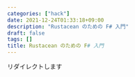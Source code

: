 ```yaml
---
categories: ["hack"]
date: 2021-12-24T01:33:18+09:00
description: "Rustacean のための F# 入門"
draft: false
tags: []
title: Rustacean のための F# 入門
---
```



リダイレクトします

<meta http-equiv="refresh" content="0;URL=https://tech.bitbank.cc/fsharp-for-rustacean/">
